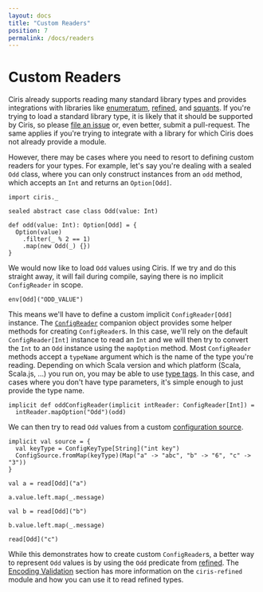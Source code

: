 ```yaml
---
layout: docs
title: "Custom Readers"
position: 7
permalink: /docs/readers
---
```


# Custom Readers
Ciris already supports reading many standard library types and provides integrations with libraries like [enumeratum][enumeratum], [refined][refined], and [squants][squants]. If you're trying to load a standard library type, it is likely that it should be supported by Ciris, so please [file an issue](https://github.com/vlovgr/ciris/issues/new) or, even better, submit a pull-request. The same applies if you're trying to integrate with a library for which Ciris does not already provide a module.

However, there may be cases where you need to resort to defining custom readers for your types. For example, let's say you're dealing with a sealed `Odd` class, where you can only construct instances from an `odd` method, which accepts an `Int` and returns an `Option[Odd]`.

```tut:book
import ciris._

sealed abstract case class Odd(value: Int)

def odd(value: Int): Option[Odd] = {
  Option(value)
    .filter(_ % 2 == 1)
    .map(new Odd(_) {})
}
```

We would now like to load `Odd` values using Ciris. If we try and do this straight away, it will fail during compile, saying there is no implicit `ConfigReader` in scope.

```tut:book:fail
env[Odd]("ODD_VALUE")
```

This means we'll have to define a custom implicit `ConfigReader[Odd]` instance. The [`ConfigReader`](https://cir.is/api/ciris/ConfigReader$.html) companion object provides some helper methods for creating `ConfigReader`s. In this case, we'll rely on the default `ConfigReader[Int]` instance to read an `Int` and we will then try to convert the `Int` to an `Odd` instance using the `mapOption` method. Most `ConfigReader` methods accept a `typeName` argument which is the name of the type you're reading. Depending on which Scala version and which platform (Scala, Scala.js, &hellip;) you run on, you may be able to use [type tags](http://docs.scala-lang.org/overviews/reflection/typetags-manifests.html). In this case, and cases where you don't have type parameters, it's simple enough to just provide the type name.

```tut:book
implicit def oddConfigReader(implicit intReader: ConfigReader[Int]) =
  intReader.mapOption("Odd")(odd)
```

We can then try to read `Odd` values from a custom [configuration source](/docs/sources).

```tut:book
implicit val source = {
  val keyType = ConfigKeyType[String]("int key")
  ConfigSource.fromMap(keyType)(Map("a" -> "abc", "b" -> "6", "c" -> "3"))
}

val a = read[Odd]("a")

a.value.left.map(_.message)

val b = read[Odd]("b")

b.value.left.map(_.message)

read[Odd]("c")
```

While this demonstrates how to create custom `ConfigReader`s, a better way to represent `Odd` values is by using the `Odd` predicate from [refined][refined]. The [Encoding Validation](/docs/validation) section has more information on the `ciris-refined` module and how you can use it to read refined types.

[enumeratum]: https://github.com/lloydmeta/enumeratum
[refined]: https://github.com/fthomas/refined
[squants]: https://github.com/typelevel/squants
